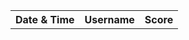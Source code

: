 <table id="recentGames" style="width: 100%;">
  <tr>
    <th>Date & Time</th>
    <th>Username</th>
    <th>Score</th>
  </tr>
  <tbody id="scoreList">
  </tbody>
</table>

<script>
const getScores = () => JSON.parse(localStorage.getItem("recentScores")) || []
const scoreList = document.getElementById("scoreList");
getScores().slice(-5).sort((a, b) => b.score - a.score).forEach((s) => {
    const scoreElement = document.createElement("tr")

    const padL = (nr, len = 2, chr = `0`) => `${nr}`.padStart(2, chr);
    const dt = new Date(s.date)
    const str = `${padL(dt.getMonth()+1)}/${padL(dt.getDate())}/${dt.getFullYear()} ${padL(dt.getHours())}:${padL(dt.getMinutes())}:${padL(dt.getSeconds())}`

    scoreElement.innerHTML = `<td>${str}</td><td><b>${s.username}</b></td><td>${s.score}</td>`
    scoreList.appendChild(scoreElement)
})
</script>

